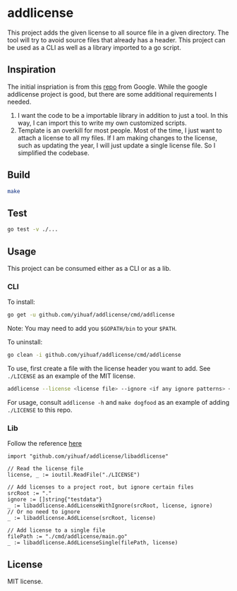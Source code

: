 # addlicense
This project adds the given license to all source file in a given directory.
The tool will try to avoid source files that already has a header. This
project can be used as a CLI as well as a library imported to a go script.

## Inspiration
The initial inspriation is from this
[repo](https://github.com/google/addlicense) from Google. While the google
addlicense project is good, but there are some additional requirements I
needed.

1. I want the code to be a importable library in addition to just a tool. In
this way, I can import this to write my own customized scripts. 
2. Template is an overkill for most people. Most of the time, I just want to
attach a license to all my files. If I am making changes to the license, such
as updating the year, I will just update a single license file. So I
simplified the codebase.

## Build
```bash
make
```

## Test
```bash
go test -v ./...
```

## Usage
This project can be consumed either as a CLI or as a lib.

### CLI

To install:
```bash
go get -u github.com/yihuaf/addlicense/cmd/addlicense
```
Note: You may need to add you `$GOPATH/bin` to your `$PATH`.

To uninstall:
```bash
go clean -i github.com/yihuaf/addlicense/cmd/addlicense
```

To use, first create a file with the license header you want to add. See
`./LICENSE` as an example of the MIT license.
```bash
addlicense --license <license file> --ignore <if any ignore patterns> <root of source code>
```

For usage, consult `addlicense -h` and `make dogfood` as an example of adding
`./LICENSE` to this repo.

### Lib

Follow the reference [here](https://pkg.go.dev/mod/github.com/yihuaf/addlicense)

```golang
import "github.com/yihuaf/addlicense/libaddlicense"

// Read the license file
license, _ := ioutil.ReadFile("./LICENSE")

// Add licenses to a project root, but ignore certain files
srcRoot := "."
ignore := []string{"testdata"}
_ := libaddlicense.AddLicenseWithIgnore(srcRoot, license, ignore)
// Or no need to ignore
_ := libaddlicense.AddLicense(srcRoot, license)

// Add license to a single file
filePath := "./cmd/addlicense/main.go"
_ := libaddlicense.AddLicenseSingle(filePath, license)

```

## License

MIT license.